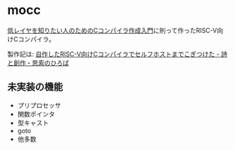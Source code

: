 # mocc

[低レイヤを知りたい人のためのCコンパイラ作成入門][compilerbook]に則って作ったRISC-V向けCコンパイラ。

製作記は: [自作したRISC-V向けCコンパイラでセルフホストまでこぎつけた - 詩と創作・思索のひろば](https://motemen.hatenablog.com/entry/2022/11/compilerbook-riscv)

## 未実装の機能

* プリプロセッサ
* 関数ポインタ
* 型キャスト
* goto
* 他多数

[compilerbook]: https://www.sigbus.info/compilerbook

